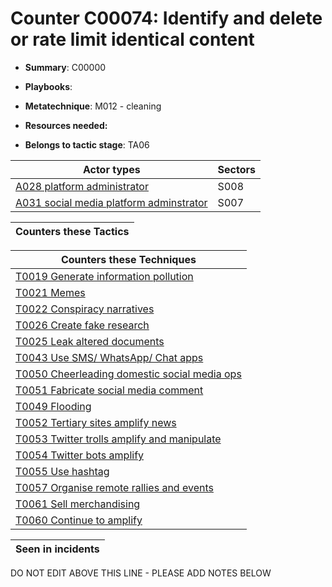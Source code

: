 # Counter C00074: Identify and delete or rate limit identical content

* **Summary**: C00000

* **Playbooks**: 

* **Metatechnique**: M012 - cleaning

* **Resources needed:** 

* **Belongs to tactic stage**: TA06


| Actor types | Sectors |
| ----------- | ------- |
| [A028 platform administrator](../generated_pages/actortypes/A028.md) | S008 |
| [A031 social media platform adminstrator](../generated_pages/actortypes/A031.md) | S007 |



| Counters these Tactics |
| ---------------------- |



| Counters these Techniques |
| ------------------------- |
| [T0019 Generate information pollution](../generated_pages/techniques/T0019.md) |
| [T0021 Memes](../generated_pages/techniques/T0021.md) |
| [T0022 Conspiracy narratives](../generated_pages/techniques/T0022.md) |
| [T0026 Create fake research](../generated_pages/techniques/T0026.md) |
| [T0025 Leak altered documents](../generated_pages/techniques/T0025.md) |
| [T0043 Use SMS/ WhatsApp/ Chat apps](../generated_pages/techniques/T0043.md) |
| [T0050 Cheerleading domestic social media ops](../generated_pages/techniques/T0050.md) |
| [T0051 Fabricate social media comment](../generated_pages/techniques/T0051.md) |
| [T0049 Flooding](../generated_pages/techniques/T0049.md) |
| [T0052 Tertiary sites amplify news](../generated_pages/techniques/T0052.md) |
| [T0053 Twitter trolls amplify and manipulate](../generated_pages/techniques/T0053.md) |
| [T0054 Twitter bots amplify](../generated_pages/techniques/T0054.md) |
| [T0055 Use hashtag](../generated_pages/techniques/T0055.md) |
| [T0057 Organise remote rallies and events](../generated_pages/techniques/T0057.md) |
| [T0061 Sell merchandising](../generated_pages/techniques/T0061.md) |
| [T0060 Continue to amplify](../generated_pages/techniques/T0060.md) |



| Seen in incidents |
| ----------------- |


DO NOT EDIT ABOVE THIS LINE - PLEASE ADD NOTES BELOW